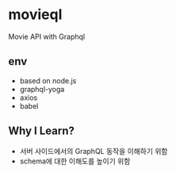 # movieql
Movie API with Graphql

## env
- based on node.js
- graphql-yoga
- axios
- babel

## Why I Learn?
- 서버 사이드에서의 GraphQL 동작을 이해하기 위함
- schema에 대한 이해도를 높이기 위함
